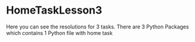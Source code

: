 # HomeTaskLesson3
Here you can see the resolutions for 3 tasks. 
There are 3 Python Packages which contains 1 Python file with home task 
